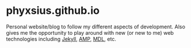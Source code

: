 # phyxsius.github.io

Personal website/blog to follow my different aspects of development. Also gives me the opportunity to play around with new (or new to me) web technologies including [Jekyll](https://github.com/jekyll/jekyll), [AMP](https://github.com/ampproject/amphtml), [MDL](https://github.com/google/material-design-lite), etc.
